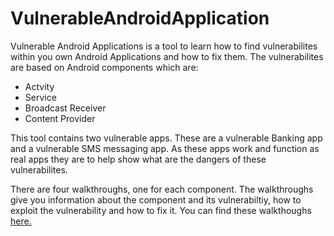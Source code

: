 # VulnerableAndroidApplication
Vulnerable Android Applications is a tool to learn how to find vulnerabilites within you own Android Applications and how to fix them. The vulnerabilites are based on Android components which are:
* Actvity
* Service
* Broadcast Receiver
* Content Provider


This tool contains two vulnerable apps. These are a vulnerable Banking app and a vulnerable SMS messaging app. As these apps work and function as real apps they are to help show what are the dangers of these vulnerabilites.


There are four walkthroughs, one for each component. The walkthroughs give you information about the component and its vulnerabiltiy, how to exploit the vulnerability and how to fix it. You can find these walkthoughs [here.](https://github.com/FraserGrandfield/VulnerableAndroidApplication/tree/main/Walkthroughs)
